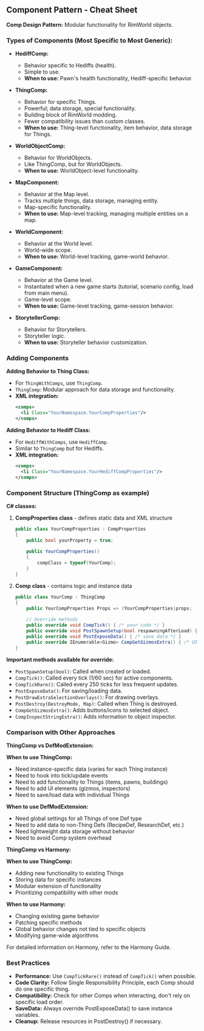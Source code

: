 ## Component Pattern - Cheat Sheet

**Comp Design Pattern:** Modular functionality for RimWorld objects.

### Types of Components (Most Specific to Most Generic):

- **HediffComp:**
    - Behavior specific to Hediffs (health).
    - Simple to use.
    - **When to use:** Pawn's health functionality, Hediff-specific behavior.

- **ThingComp:**
    - Behavior for specific Things.
    - Powerful; data storage, special functionality.
    - Building block of RimWorld modding.
    - Fewer compatibility issues than custom classes.
    - **When to use:** Thing-level functionality, item behavior, data storage for Things.

- **WorldObjectComp:**
    - Behavior for WorldObjects.
    - Like ThingComp, but for WorldObjects.
    - **When to use:** WorldObject-level functionality.

- **MapComponent:**
    - Behavior at the Map level.
    - Tracks multiple things, data storage, managing entity.
    - Map-specific functionality.
    - **When to use:** Map-level tracking, managing multiple entities on a map.

- **WorldComponent:**
    - Behavior at the World level.
    - World-wide scope.
    - **When to use:** World-level tracking, game-world behavior.

- **GameComponent:**
    - Behavior at the Game level.
    - Instantiated when a new game starts (tutorial, scenario config, load from main menu).
    - Game-level scope.
    - **When to use:** Game-level tracking, game-session behavior.

- **StorytellerComp:**
    - Behavior for Storytellers.
    - Storyteller logic.
    - **When to use:** Storyteller behavior customization.

### Adding Components

**Adding Behavior to Thing Class:**
- For `ThingWithComps`, use `ThingComp`.
- `ThingComp`: Modular approach for data storage and functionality.
- **XML integration:**
  ```xml
  <comps>
    <li Class="YourNamespace.YourCompProperties"/>
  </comps>
  ```

**Adding Behavior to Hediff Class:**
- For `HediffWithComps`, use `HediffComp`.
- Similar to `ThingComp` but for Hediffs.
- **XML integration:**
  ```xml
  <comps>
    <li Class="YourNamespace.YourHediffCompProperties"/>
  </comps>
  ```

### Component Structure (ThingComp as example)

**C# classes:**
1. **CompProperties class** - defines static data and XML structure
   ```csharp
   public class YourCompProperties : CompProperties
   {
       public bool yourProperty = true;
       
       public YourCompProperties()
       {
           compClass = typeof(YourComp);
       }
   }
   ```

2. **Comp class** - contains logic and instance data
   ```csharp
   public class YourComp : ThingComp
   {
       public YourCompProperties Props => (YourCompProperties)props;
       
       // Override methods
       public override void CompTick() { /* your code */ }
       public override void PostSpawnSetup(bool respawningAfterLoad) { /* your code */ }
       public override void PostExposeData() { /* save data */ }
       public override IEnumerable<Gizmo> CompGetGizmosExtra() { /* UI elements */ }
   }
   ```

**Important methods available for override:**
- `PostSpawnSetup(bool)`: Called when created or loaded.
- `CompTick()`: Called every tick (1/60 sec) for active components.
- `CompTickRare()`: Called every 250 ticks for less frequent updates.
- `PostExposeData()`: For saving/loading data.
- `PostDrawExtraSelectionOverlays()`: For drawing overlays.
- `PostDestroy(DestroyMode, Map)`: Called when Thing is destroyed.
- `CompGetGizmosExtra()`: Adds buttons/icons to selected object.
- `CompInspectStringExtra()`: Adds information to object inspector.

### Comparison with Other Approaches

**ThingComp vs DefModExtension:**

**When to use ThingComp:**
- Need instance-specific data (varies for each Thing instance)
- Need to hook into tick/update events
- Need to add functionality to Things (items, pawns, buildings)
- Need to add UI elements (gizmos, inspectors)
- Need to save/load data with individual Things

**When to use DefModExtension:**
- Need global settings for all Things of one Def type
- Need to add data to non-Thing Defs (RecipeDef, ResearchDef, etc.)
- Need lightweight data storage without behavior
- Need to avoid Comp system overhead

**ThingComp vs Harmony:**

**When to use ThingComp:**
- Adding new functionality to existing Things
- Storing data for specific instances
- Modular extension of functionality
- Prioritizing compatibility with other mods

**When to use Harmony:**
- Changing existing game behavior
- Patching specific methods
- Global behavior changes not tied to specific objects
- Modifying game-wide algorithms

For detailed information on Harmony, refer to the Harmony Guide.

### Best Practices

- **Performance:** Use `CompTickRare()` instead of `CompTick()` when possible.
- **Code Clarity:** Follow Single Responsibility Principle, each Comp should do one specific thing.
- **Compatibility:** Check for other Comps when interacting, don't rely on specific load order.
- **SaveData:** Always override PostExposeData() to save instance variables.
- **Cleanup:** Release resources in PostDestroy() if necessary. 
